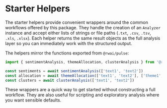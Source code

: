 # Starter Helpers

The starter helpers provide convenient wrappers around the common workflows offered by this package.
They handle the creation of an `Analyzer` instance and accept either lists of strings or file paths
(`.txt`, `.csv`, `.tsv`, `.xls`, `.xlsx`). Each helper returns the same result objects as the full
analysis layer so you can immediately work with the structured output.

The helpers mirror the functions exported from `@rwai/pulse`:

```ts
import { sentimentAnalysis, themeAllocation, clusterAnalysis } from '@rwai/pulse'

const sentiments = await sentimentAnalysis(['text1', 'text2'])
const allocation = await themeAllocation(['text1', 'text2'], ['theme1', 'theme2'])
const clusters = await clusterAnalysis(['text1', 'text2'])
```

These wrappers are a quick way to get started without constructing a full workflow. They are also
useful for scripting and exploratory analysis where you want sensible defaults.
